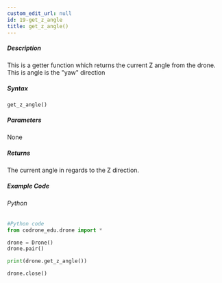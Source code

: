 ```yaml
---
custom_edit_url: null
id: 19-get_z_angle
title: get_z_angle()
---
```


##### Description

This is a getter function which returns the current Z angle from the drone. This is angle is the "yaw" direction <br />

##### Syntax
```get_z_angle()```


##### Parameters

None

##### Returns

The current angle in regards to the Z direction.

##### Example Code
###### Python
```python
#Python code
from codrone_edu.drone import *

drone = Drone()
drone.pair()

print(drone.get_z_angle())

drone.close()
```